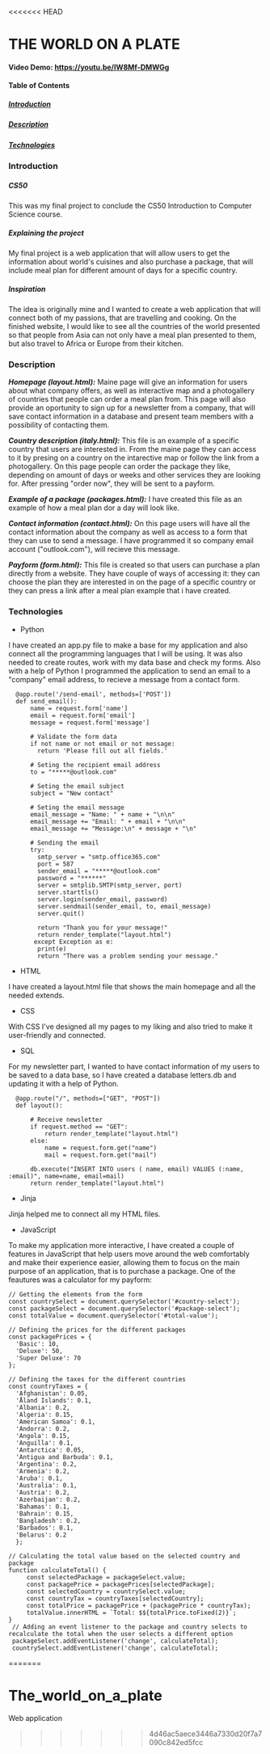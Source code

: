 <<<<<<< HEAD
# THE WORLD ON A PLATE
#### Video Demo:  <https://youtu.be/IW8Mf-DMWGg>

#### Table of Contents
##### [Introduction](#Introduction)
##### [Description](#Description)
##### [Technologies](#Technologies)


### Introduction

##### CS50

This was my final project to conclude the CS50 Introduction to Computer Science course.

##### Explaining the project

My final project is a web application that will allow users to get the information about world's cuisines and also purchase a package, that will include meal plan for different amount of days for a specific country.

##### Inspiration

The idea is originally mine and I wanted to create a web application that will connect both of my passions, that are travelling and cooking. On the finished website, I would like to see all the countries of the world presented so that people from Asia can not only have a meal plan presented to them, but also travel to Africa or Europe from their kitchen.
### Description

***Homepage (layout.html):***
 Maine page will give an information for users about what company offers, as well as interactive map and a photogallery of countries that people can order a meal plan from. This page will also provide an oportunity to sign up for a newsletter from a company, that will save contact information in a database and present team members with a possibility of contacting them.

***Country description (italy.html):***
  This file is an example of a specific country that users are interested in. From the maine page they can access to it by presing on a country on the intarective map or follow the link from a photogallery. On this page people can order the package they like, depending on amount of days or weeks and other services they are looking for. After pressing "order now", they will be sent to a payform.

***Example of a package (packages.html):***
  I have created this file as an example of how a meal plan dor a day will look like.

***Contact information (contact.html):***
  On this page users will have all the contact information about the company as well as access to a form that they can use to send a message. I have programmed it so company email account ("outlook.com"), will recieve this message.

***Payform (form.html):***
  This file is created so that users can purchase a plan directly from a website. They have couple of ways of accessing it: they can choose the plan they are interested in on the page of a specific country or they can press a link after a meal plan example that i have created.


### Technologies

* Python

I have created an app.py file to make a base for my application and also connect all the programming languages that I will be using. It was also needed to create routes, work with my data base and check my forms. Also with a help of Python I programmed the application to send an email to a "company" email address, to recieve a message from a contact form.

      @app.route('/send-email', methods=['POST'])
      def send_email():
          name = request.form['name']
          email = request.form['email']
          message = request.form['message']

          # Validate the form data
          if not name or not email or not message:
            return 'Please fill out all fields.'

          # Seting the recipient email address
          to = "*****@outlook.com"

          # Seting the email subject
          subject = "New contact"

          # Seting the email message
          email_message = "Name: " + name + "\n\n"
          email_message += "Email: " + email + "\n\n"
          email_message += "Message:\n" + message + "\n"

          # Sending the email
          try:
            smtp_server = "smtp.office365.com"
            port = 587
            sender_email = "*****@outlook.com"
            password = "******"
            server = smtplib.SMTP(smtp_server, port)
            server.starttls()
            server.login(sender_email, password)
            server.sendmail(sender_email, to, email_message)
            server.quit()

            return "Thank you for your message!"
            return render_template("layout.html")
           except Exception as e:
            print(e)
            return "There was a problem sending your message."


* HTML

I have created a layout.html file that shows the main homepage and all the needed extends.

* CSS

With CSS I've designed all my pages to my liking and also tried to make it user-friendly and connected.

* SQL

For my newsletter part, I wanted to have contact information of my users to be saved to a data base, so I have created a database letters.db and updating it with a help of Python.

      @app.route("/", methods=["GET", "POST"])
      def layout():

          # Receive newsletter
          if request.method == "GET":
              return render_template("layout.html")
          else:
              name = request.form.get("name")
              mail = request.form.get("mail")

          db.execute("INSERT INTO users ( name, email) VALUES (:name, :email)", name=name, email=mail)
          return render_template("layout.html")

* Jinja

Jinja helped me to connect all my HTML files.

* JavaScript

To make my application more interactive, I have created a couple of features in JavaScript that help users move around the web comfortably and make their experience easier, allowing them to focus on the main purpose of an application, that is to purchase a package. One of the feautures was a calculator for my payform:

    // Getting the elements from the form
    const countrySelect = document.querySelector('#country-select');
    const packageSelect = document.querySelector('#package-select');
    const totalValue = document.querySelector('#total-value');

    // Defining the prices for the different packages
    const packagePrices = {
      'Basic': 10,
      'Deluxe': 50,
      'Super Deluxe': 70
    };

    // Defining the taxes for the different countries
    const countryTaxes = {
      'Afghanistan': 0.05,
      'Åland Islands': 0.1,
      'Albania': 0.2,
      'Algeria': 0.15,
      'American Samoa': 0.1,
      'Andorra': 0.2,
      'Angola': 0.15,
      'Anguilla': 0.1,
      'Antarctica': 0.05,
      'Antigua and Barbuda': 0.1,
      'Argentina': 0.2,
      'Armenia': 0.2,
      'Aruba': 0.1,
      'Australia': 0.1,
      'Austria': 0.2,
      'Azerbaijan': 0.2,
      'Bahamas': 0.1,
      'Bahrain': 0.15,
      'Bangladesh': 0.2,
      'Barbados': 0.1,
      'Belarus': 0.2
      };

    // Calculating the total value based on the selected country and package
    function calculateTotal() {
         const selectedPackage = packageSelect.value;
         const packagePrice = packagePrices[selectedPackage];
         const selectedCountry = countrySelect.value;
         const countryTax = countryTaxes[selectedCountry];
         const totalPrice = packagePrice + (packagePrice * countryTax);
         totalValue.innerHTML = `Total: $${totalPrice.toFixed(2)}`;
    }
     // Adding an event listener to the package and country selects to recalculate the total when the user selects a different option
     packageSelect.addEventListener('change', calculateTotal);
     countrySelect.addEventListener('change', calculateTotal);


=======
# The_world_on_a_plate
Web application
>>>>>>> 4d46ac5aece3446a7330d20f7a7090c842ed5fcc
